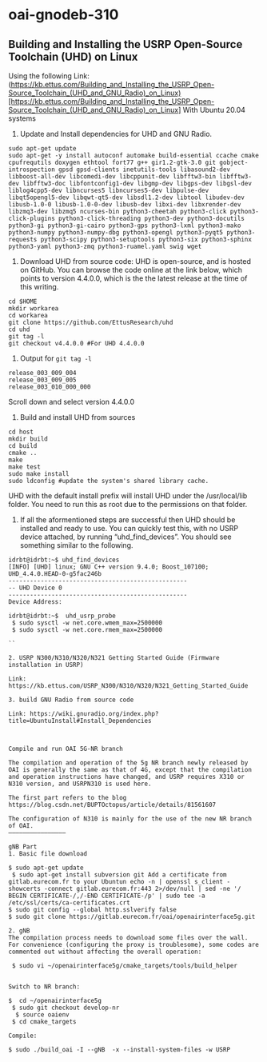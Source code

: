 # oai-gnodeb-310
## Building and Installing the USRP Open-Source Toolchain (UHD) on Linux
Using the following Link: (https://kb.ettus.com/Building_and_Installing_the_USRP_Open-Source_Toolchain_(UHD_and_GNU_Radio)_on_Linux)[https://kb.ettus.com/Building_and_Installing_the_USRP_Open-Source_Toolchain_(UHD_and_GNU_Radio)_on_Linux]
With Ubuntu 20.04 systems 
1. Update and Install dependencies for UHD and GNU Radio.
```
sudo apt-get update
sudo apt-get -y install autoconf automake build-essential ccache cmake cpufrequtils doxygen ethtool fort77 g++ gir1.2-gtk-3.0 git gobject-introspection gpsd gpsd-clients inetutils-tools libasound2-dev libboost-all-dev libcomedi-dev libcppunit-dev libfftw3-bin libfftw3-dev libfftw3-doc libfontconfig1-dev libgmp-dev libgps-dev libgsl-dev liblog4cpp5-dev libncurses5 libncurses5-dev libpulse-dev libqt5opengl5-dev libqwt-qt5-dev libsdl1.2-dev libtool libudev-dev libusb-1.0-0 libusb-1.0-0-dev libusb-dev libxi-dev libxrender-dev libzmq3-dev libzmq5 ncurses-bin python3-cheetah python3-click python3-click-plugins python3-click-threading python3-dev python3-docutils python3-gi python3-gi-cairo python3-gps python3-lxml python3-mako python3-numpy python3-numpy-dbg python3-opengl python3-pyqt5 python3-requests python3-scipy python3-setuptools python3-six python3-sphinx python3-yaml python3-zmq python3-ruamel.yaml swig wget
```
1. Download UHD from source code: UHD is open-source, and is hosted on GitHub. You can browse the code online at the link below, which points to version 4.4.0.0, which is the the latest release at the time of this writing.
```
cd $HOME
mkdir workarea
cd workarea
git clone https://github.com/EttusResearch/uhd
cd uhd
git tag -l
git checkout v4.4.0.0 #For UHD 4.4.0.0
```
1. Output for `git tag -l`
```
release_003_009_004
release_003_009_005
release_003_010_000_000
```
Scroll down and select  version 4.4.0.0
1. Build and install UHD from sources
```
cd host
mkdir build
cd build
cmake ..
make
make test
sudo make install
sudo ldconfig #update the system's shared library cache. 
```
UHD with the default install prefix will install UHD under the /usr/local/lib folder. You need to run this as root due to the permissions on that folder. 

1. If all the aformentioned steps are successful then UHD should be installed and ready to use. You can quickly test this, with no USRP device attached, by running “uhd_find_devices”. You should see something similar to the following. 
```
idrbt@idrbt:~$ uhd_find_devices 
[INFO] [UHD] linux; GNU C++ version 9.4.0; Boost_107100; UHD_4.4.0.HEAD-0-g5fac246b
--------------------------------------------------
-- UHD Device 0
--------------------------------------------------
Device Address:

idrbt@idrbt:~$  uhd_usrp_probe
 $ sudo sysctl -w net.core.wmem_max=2500000
 $ sudo sysctl -w net.core.rmem_max=2500000

``

2. USRP N300/N310/N320/N321 Getting Started Guide (Firmware installation in USRP)

Link: https://kb.ettus.com/USRP_N300/N310/N320/N321_Getting_Started_Guide

3. build GNU Radio from source code

Link: https://wiki.gnuradio.org/index.php?title=UbuntuInstall#Install_Dependencies



Compile and run OAI 5G-NR branch

The compilation and operation of the 5g NR branch newly released by OAI is generally the same as that of 4G, except that the compilation and operation instructions have changed, and USRP requires X310 or N310 version, and USRPN310 is used here.

The first part refers to the blog https://blog.csdn.net/BUPTOctopus/article/details/81561607

The configuration of N310 is mainly for the use of the new NR branch of OAI. 
————————————————

gNB Part
1. Basic file download

$ sudo apt-get update 
 $ sudo apt-get install subversion git Add a certificate from gitlab.eurecom.fr to your Ubuntun echo -n | openssl s_client -showcerts -connect gitlab.eurecom.fr:443 2>/dev/null | sed -ne '/ BEGIN CERTIFICATE-/,/-END CERTIFICATE-/p' | sudo tee -a /etc/ssl/certs/ca-certificates.crt 
$ sudo git config --global http.sslverify false
$ sudo git clone https://gitlab.eurecom.fr/oai/openairinterface5g.git

2. gNB
The compilation process needs to download some files over the wall. For convenience (configuring the proxy is troublesome), some codes are commented out without affecting the overall operation: 

 $ sudo vi ~/openairinterface5g/cmake_targets/tools/build_helper


Switch to NR branch:

$  cd ~/openairinterface5g
 $ sudo git checkout develop-nr 
  $ source oaienv
 $ cd cmake_targets

Compile:

$ sudo ./build_oai -I --gNB  -x --install-system-files -w USRP

